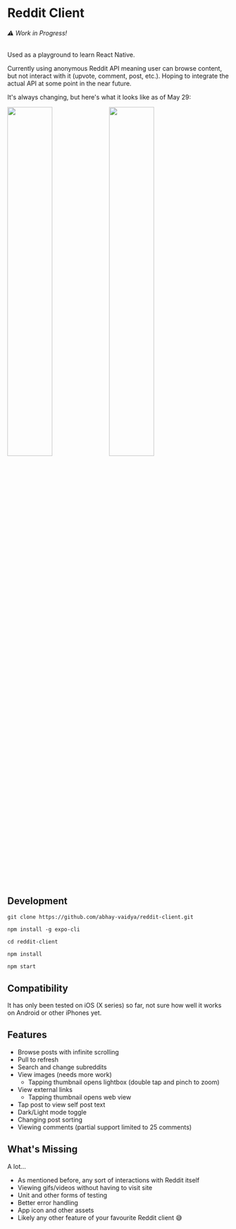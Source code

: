 # Reddit Client

###### ⚠️ Work in Progress!

Used as a playground to learn React Native.

Currently using anonymous Reddit API meaning user can browse content, but not interact with it (upvote, comment, post, etc.). Hoping to integrate the actual API at some point in the near future.

It's always changing, but here's what it looks like as of May 29:

<p float="left">
  <img src="https://user-images.githubusercontent.com/2274254/58569994-2a70e580-8205-11e9-859b-bdf0145028c0.png" width="45%" />
  <img src="https://user-images.githubusercontent.com/2274254/58570069-4a080e00-8205-11e9-8673-7b89ec4b66ed.png" width="45%" /> 
</p>

## Development

```
git clone https://github.com/abhay-vaidya/reddit-client.git

npm install -g expo-cli

cd reddit-client

npm install

npm start
```

## Compatibility

It has only been tested on iOS (X series) so far, not sure how well it works on Android or other iPhones yet.

## Features

- Browse posts with infinite scrolling
- Pull to refresh
- Search and change subreddits
- View images (needs more work)
  - Tapping thumbnail opens lightbox (double tap and pinch to zoom)
- View external links
  - Tapping thumbnail opens web view
- Tap post to view self post text
- Dark/Light mode toggle
- Changing post sorting
- Viewing comments (partial support limited to 25 comments)

## What's Missing

A lot...

- As mentioned before, any sort of interactions with Reddit itself
- Viewing gifs/videos without having to visit site
- Unit and other forms of testing
- Better error handling
- App icon and other assets
- Likely any other feature of your favourite Reddit client 😅
